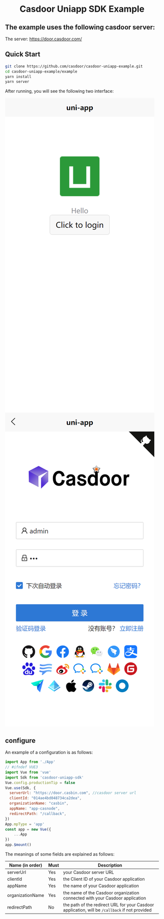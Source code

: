 <h1 align="center" style="border-bottom: none;">Casdoor Uniapp SDK Example</h1>

## 	The example uses the following casdoor server:

The server: https://door.casdoor.com/


## Quick Start
```bash
git clone https://github.com/casdoor/casdoor-uniapp-example.git
cd casdoor-uniapp-example/example
yarn install
yarn server
```
After running, you will see the following two interface:

<img src="img/1.png"/> <img src="img/2.png"/>

## configure

An example of a configuration is as follows:

```js
import App from './App'
// #ifndef VUE3
import Vue from 'vue'
import Sdk from 'casdoor-uniapp-sdk'
Vue.config.productionTip = false
Vue.use(Sdk, {
  serverUrl: "https://door.casbin.com", //casdoor server url
  clientId: "014ae4bd048734ca2dea",
  organizationName: "casbin",
  appName: "app-casnode",
  redirectPath: "/callback",
})
App.mpType = 'app'
const app = new Vue({
    ...App
})
app.$mount()
```

The meanings of some fields are explained as follows:

| Name (in order)  | Must | Description                                         |
| ---------------- | ---- | --------------------------------------------------- |
| serverUrl  | Yes  | your Casdoor server URL               |
| clientId         | Yes  | the Client ID of your Casdoor application                        |
| appName           | Yes  | the name of your Casdoor application |
| organizationName     | Yes  | the name of the Casdoor organization connected with your Casdoor application                    |
| redirectPath     | No  | the path of the redirect URL for your Casdoor application, will be `/callback` if not provided              |





